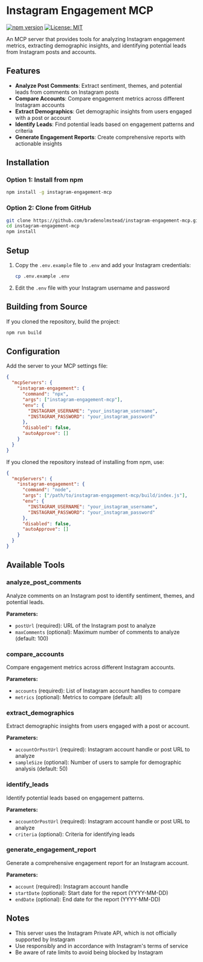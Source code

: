 # Instagram Engagement MCP

[![npm version](https://img.shields.io/npm/v/instagram-engagement-mcp.svg)](https://www.npmjs.com/package/instagram-engagement-mcp)
[![License: MIT](https://img.shields.io/badge/License-MIT-yellow.svg)](https://opensource.org/licenses/MIT)

An MCP server that provides tools for analyzing Instagram engagement metrics, extracting demographic insights, and identifying potential leads from Instagram posts and accounts.

## Features

- **Analyze Post Comments**: Extract sentiment, themes, and potential leads from comments on Instagram posts
- **Compare Accounts**: Compare engagement metrics across different Instagram accounts
- **Extract Demographics**: Get demographic insights from users engaged with a post or account
- **Identify Leads**: Find potential leads based on engagement patterns and criteria
- **Generate Engagement Reports**: Create comprehensive reports with actionable insights

## Installation

### Option 1: Install from npm

```bash
npm install -g instagram-engagement-mcp
```

### Option 2: Clone from GitHub

```bash
git clone https://github.com/bradenolmstead/instagram-engagement-mcp.git
cd instagram-engagement-mcp
npm install
```

## Setup

1. Copy the `.env.example` file to `.env` and add your Instagram credentials:
   ```bash
   cp .env.example .env
   ```
2. Edit the `.env` file with your Instagram username and password

## Building from Source

If you cloned the repository, build the project:

```bash
npm run build
```

## Configuration

Add the server to your MCP settings file:

```json
{
  "mcpServers": {
    "instagram-engagement": {
      "command": "npx",
      "args": ["instagram-engagement-mcp"],
      "env": {
        "INSTAGRAM_USERNAME": "your_instagram_username",
        "INSTAGRAM_PASSWORD": "your_instagram_password"
      },
      "disabled": false,
      "autoApprove": []
    }
  }
}
```

If you cloned the repository instead of installing from npm, use:

```json
{
  "mcpServers": {
    "instagram-engagement": {
      "command": "node",
      "args": ["/path/to/instagram-engagement-mcp/build/index.js"],
      "env": {
        "INSTAGRAM_USERNAME": "your_instagram_username",
        "INSTAGRAM_PASSWORD": "your_instagram_password"
      },
      "disabled": false,
      "autoApprove": []
    }
  }
}
```

## Available Tools

### analyze_post_comments

Analyze comments on an Instagram post to identify sentiment, themes, and potential leads.

**Parameters:**
- `postUrl` (required): URL of the Instagram post to analyze
- `maxComments` (optional): Maximum number of comments to analyze (default: 100)

### compare_accounts

Compare engagement metrics across different Instagram accounts.

**Parameters:**
- `accounts` (required): List of Instagram account handles to compare
- `metrics` (optional): Metrics to compare (default: all)

### extract_demographics

Extract demographic insights from users engaged with a post or account.

**Parameters:**
- `accountOrPostUrl` (required): Instagram account handle or post URL to analyze
- `sampleSize` (optional): Number of users to sample for demographic analysis (default: 50)

### identify_leads

Identify potential leads based on engagement patterns.

**Parameters:**
- `accountOrPostUrl` (required): Instagram account handle or post URL to analyze
- `criteria` (optional): Criteria for identifying leads

### generate_engagement_report

Generate a comprehensive engagement report for an Instagram account.

**Parameters:**
- `account` (required): Instagram account handle
- `startDate` (optional): Start date for the report (YYYY-MM-DD)
- `endDate` (optional): End date for the report (YYYY-MM-DD)

## Notes

- This server uses the Instagram Private API, which is not officially supported by Instagram
- Use responsibly and in accordance with Instagram's terms of service
- Be aware of rate limits to avoid being blocked by Instagram
